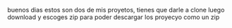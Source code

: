 buenos dias estos son dos de mis proyetos, tienes que darle a clone luego download y escoges zip
para poder descargar los proyecyo como un zip 
